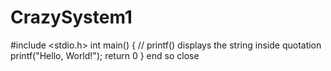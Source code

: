 # CrazySystem1
#include <stdio.h>
int main() {
   // printf() displays the string inside quotation
   printf("Hello, World!");
   return 0
}
end so close
